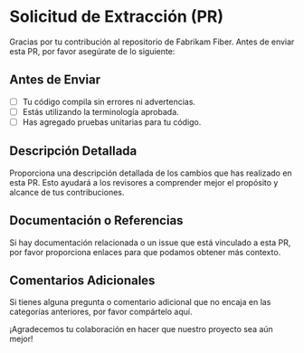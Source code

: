 # Solicitud de Extracción (PR)

Gracias por tu contribución al repositorio de Fabrikam Fiber. Antes de enviar esta PR, por favor asegúrate de lo siguiente:

## Antes de Enviar

- [ ] Tu código compila sin errores ni advertencias.
- [ ] Estás utilizando la terminología aprobada.
- [ ] Has agregado pruebas unitarias para tu código.

## Descripción Detallada

Proporciona una descripción detallada de los cambios que has realizado en esta PR. Esto ayudará a los revisores a comprender mejor el propósito y alcance de tus contribuciones.

## Documentación o Referencias

Si hay documentación relacionada o un issue que está vinculado a esta PR, por favor proporciona enlaces para que podamos obtener más contexto.

## Comentarios Adicionales

Si tienes alguna pregunta o comentario adicional que no encaja en las categorías anteriores, por favor compártelo aquí.

¡Agradecemos tu colaboración en hacer que nuestro proyecto sea aún mejor!

